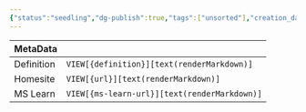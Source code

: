 ```yaml
---
{"status":"seedling","dg-publish":true,"tags":["unsorted"],"creation_date":"2024-05-10 14:22","definition":"undefined","ms-learn-url":"undefined","url":"undefined","aliases":null,"permalink":"/unsorted/py-torch/","dgPassFrontmatter":true}
---
```



| MetaData   |                                              |
| ---------- | -------------------------------------------- |
| Definition | `VIEW[{definition}][text(renderMarkdown)]`   |
| Homesite   | `VIEW[{url}][text(renderMarkdown)]`          |
| MS Learn   | `VIEW[{ms-learn-url}][text(renderMarkdown)]` |
